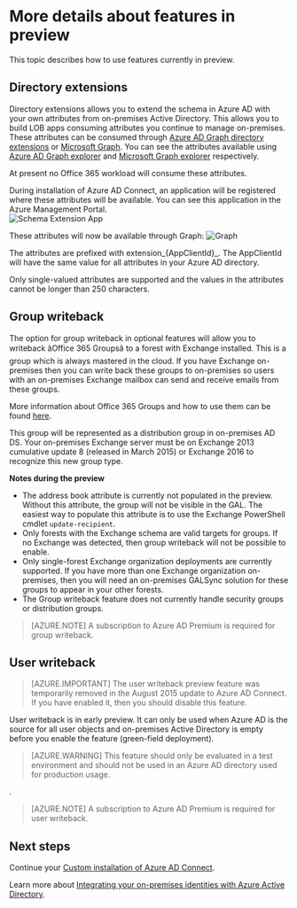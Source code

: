 <properties
   pageTitle="Azure AD Connect: Features in preview | Windows Azure"
   description="This topic describes in more detail features which are in preview in Azure AD Connect."
   services="active-directory"
   documentationCenter=""
   authors="andkjell"
   manager="stevenpo"
   editor=""/>

<tags
	ms.service="active-directory"
	ms.date="12/30/2015"
	wacn.date=""/>

# More details about features in preview
This topic describes how to use features currently in preview.

## Directory extensions
Directory extensions allows you to extend the schema in Azure AD with your own attributes from on-premises Active Directory. This allows you to build LOB apps consuming attributes you continue to manage on-premises. These attributes can be consumed through [Azure AD Graph directory extensions](https://msdn.microsoft.com/Library/Azure/Ad/Graph/howto/azure-ad-graph-api-directory-schema-extensions) or [Microsoft Graph](https://graph.microsoft.io/). You can see the attributes available using [Azure AD Graph explorer](https://graphexplorer.chinacloudapp.cn) and [Microsoft Graph explorer](https://graphexplorer2.chinacloudsites.cn/) respectively.

At present no Office 365 workload will consume these attributes.

During installation of Azure AD Connect, an application will be registered where these attributes will be available. You can see this application in the Azure Management Portal.  
![Schema Extension App](./media/active-directory-aadconnect-feature-preview/extension3.png)

These attributes will now be available through Graph:
![Graph](./media/active-directory-aadconnect-feature-preview/extension4.png)

The attributes are prefixed with extension\_{AppClientId}\_. The AppClientId will have the same value for all attributes in your Azure AD directory.

Only single-valued attributes are supported and the values in the attributes cannot be longer than 250 characters.

## Group writeback
The option for group writeback in optional features will allow you to writeback âOffice 365 Groupsâ to a forest with Exchange installed. This is a group which is always mastered in the cloud. If you have Exchange on-premises then you can write back these groups to on-premises so users with an on-premises Exchange mailbox can send and receive emails from these groups.

More information about Office 365 Groups and how to use them can be found [here](https://support.office.com/zh-cn/Article/Find-help-about-Groups-in-Office-365-7a9b321f-b76a-4d53-b98b-a2b0b7946de1).

This group will be represented as a distribution group in on-premises AD DS. Your on-premises Exchange server must be on Exchange 2013 cumulative update 8 (released in March 2015) or Exchange 2016 to recognize this new group type.

**Notes during the preview**

- The address book attribute is currently not populated in the preview. Without this attribute, the group will not be visible in the GAL. The easiest way to populate this attribute is to use the Exchange PowerShell cmdlet `update-recipient`.
- Only forests with the Exchange schema are valid targets for groups. If no Exchange was detected, then group writeback will not be possible to enable.
- Only single-forest Exchange organization deployments are currently supported. If you have more than one Exchange organization on-premises, then you will need an on-premises GALSync solution for these groups to appear in your other forests.
- The Group writeback feature does not currently handle security groups or distribution groups.

>[AZURE.NOTE] A subscription to Azure AD Premium is required for group writeback.

## User writeback
> [AZURE.IMPORTANT] The user writeback preview feature was temporarily removed in the August 2015 update to Azure AD Connect. If you have enabled it, then you should disable this feature.

User writeback is in early preview. It can only be used when Azure AD is the source for all user objects and on-premises Active Directory is empty before you enable the feature (green-field deployment).

> [AZURE.WARNING] This feature should only be evaluated in a test environment and should not be used in an Azure AD directory used for production usage.

.

>[AZURE.NOTE] A subscription to Azure AD Premium is required for user writeback.

## Next steps
Continue your [Custom installation of Azure AD Connect](/documentation/articles/active-directory-aadconnect-get-started-custom).

Learn more about [Integrating your on-premises identities with Azure Active Directory](/documentation/articles/active-directory-aadconnect).
